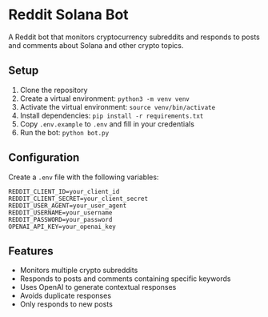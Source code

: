# Reddit Solana Bot

A Reddit bot that monitors cryptocurrency subreddits and responds to posts and comments about Solana and other crypto topics.

## Setup

1. Clone the repository
2. Create a virtual environment: `python3 -m venv venv`
3. Activate the virtual environment: `source venv/bin/activate`
4. Install dependencies: `pip install -r requirements.txt`
5. Copy `.env.example` to `.env` and fill in your credentials
6. Run the bot: `python bot.py`

## Configuration

Create a `.env` file with the following variables:
```env
REDDIT_CLIENT_ID=your_client_id
REDDIT_CLIENT_SECRET=your_client_secret
REDDIT_USER_AGENT=your_user_agent
REDDIT_USERNAME=your_username
REDDIT_PASSWORD=your_password
OPENAI_API_KEY=your_openai_key
```

## Features

- Monitors multiple crypto subreddits
- Responds to posts and comments containing specific keywords
- Uses OpenAI to generate contextual responses
- Avoids duplicate responses
- Only responds to new posts
